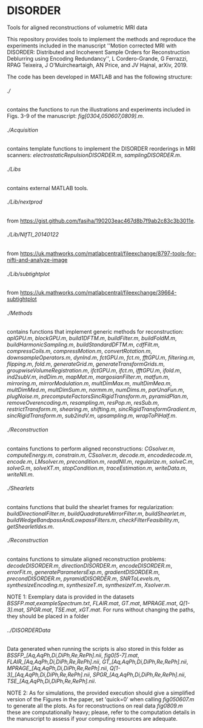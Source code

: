 # DISORDER
Tools for aligned reconstructions of volumetric MRI data

This repository provides tools to implement the methods and reproduce the experiments included in the manuscript ''Motion corrected MRI with DISORDER: Distributed and Incoherent Sample Orders for Reconstruction Deblurring using Encoding Redundancy'', L Cordero-Grande, G Ferrazzi, RPAG Teixeira, J O'Muircheartaigh, AN Price, and JV Hajnal, arXiv, 2019.

The code has been developed in MATLAB and has the following structure:

###### ./
contains the functions to run the illustrations and experiments included in Figs. 3-9  of the manuscript: *fig[0304,050607,0809].m*.

###### ./Acquisition
contains template functions to implement the DISORDER reorderings in MRI scanners: *electrostaticRepulsionDISORDER.m*, *samplingDISORDER.m*.

###### ./Libs
contains external MATLAB tools.

###### ./Lib/nextprod
from https://gist.github.com/fasiha/190203eac467d8b7f9ab2c83c3b3011e.

###### ./Lib/NIfTI_20140122
from https://uk.mathworks.com/matlabcentral/fileexchange/8797-tools-for-nifti-and-analyze-image

###### ./Lib/subtightplot
from https://uk.mathworks.com/matlabcentral/fileexchange/39664-subtightplot

###### ./Methods
contains functions that implement generic methods for reconstruction: *aplGPU.m*, *blockGPU.m*, *build1DFTM.m*, *buildFilter.m*, *buildFoldM.m*, *buildHarmonicSampling.m*, *buildStandardDFTM.m*, *cdfFilt.m*, *compressCoils.m*, *compressMotion.m*, *convertRotation.m*, *downsampleOperators.m*, *dynInd.m*, *fctGPU.m*, *fct.m*, *fftGPU.m*, *filtering.m*, *flipping.m*, *fold.m*, *generateGrid.m*, *generateTransformGrids.m*, *groupwiseVolumeRegistration.m*, *ifctGPU.m*, *ifct.m*, *ifftGPU.m*, *ifold.m*, *ind2subV.m*, *indDim.m*, *mapMat.m*, *margosianFilter.m*, *matfun.m*, *mirroring.m*, *mirrorModulation.m*, *multDimMax.m*, *multDimMea.m*, *multDimMed.m*, *multDimSum.m*, *normm.m*, *numDims.m*, *parUnaFun.m*, *plugNoise.m*, *precomputeFactorsSincRigidTransform.m*, *pyramidPlan.m*, *removeOverencoding.m*, *resampling.m*, *resPop.m*, *resSub.m*, *restrictTransform.m*, *shearing.m*, *shifting.m*, *sincRigidTransformGradient.m*, *sincRigidTransform.m*, *sub2indV.m*, *upsampling.m*, *wrapToPiHalf.m*.

###### ./Reconstruction
contains functions to perform aligned reconstructions: *CGsolver.m*, *computeEnergy.m*, *constrain.m*, *CSsolver.m*, *decode.m*, *encodedecode.m*, *encode.m*, *LMsolver.m*, *precondition.m*, *readNII.m*, *regularize.m*, *solveC.m*, *solveG.m*, *solveXT.m*, *stopCondition.m*, *traceEstimation.m*, *writeData.m*, *writeNII.m*.

###### ./Shearlets
contains functions that build the shearlet frames for regularization: *buildDirectionalFilter.m*, *buildQuadratureMirrorFilter.m*, *buildShearlet.m*, *buildWedgeBandpassAndLowpassFilters.m*, *checkFilterFeasibility.m*, *getShearletIdxs.m*.

###### ./Reconstruction
contains functions to simulate aligned reconstruction problems: *decodeDISORDER.m*, *directionDISORDER.m*, *encodeDISORDER.m*, *errorFit.m*, *generateParametersExp.m*, *gradientDISORDER.m*, *precondDISORDER.m*, *pyramidDISORDER.m*, *SNRToLevels.m*, *synthesizeEncoding.m*, *synthesizeT.m*, *synthesizeY.m*, *Xsolver.m*.


NOTE 1: Exemplary data is provided in the datasets *BSSFP.mat*,*exampleSpectrum.txt*, *FLAIR.mat*, *GT.mat*, *MPRAGE.mat*, *Q[1-3].mat*, *SPGR.mat*, *TSE.mat*, *xGT.mat*. For runs without changing the paths, they should be placed in a folder
###### ../DISORDERData
Data generated when running the scripts is also stored in this folder as *BSSFP_[Aq,AqPh,Di,DiPh,Re,RePh].nii*, *fig0[5-7].mat*, *FLAIR_[Aq,AqPh,Di,DiPh,Re,RePh].nii*, *GT_[Aq,AqPh,Di,DiPh,Re,RePh].nii*, *MPRAGE_[Aq,AqPh,Di,DiPh,Re,RePh].nii*, *Q[1-3]_[Aq,AqPh,Di,DiPh,Re,RePh].nii*, *SPGR_[Aq,AqPh,Di,DiPh,Re,RePh].nii*, *TSE_[Aq,AqPh,Di,DiPh,Re,RePh].nii*.


NOTE 2: As for simulations, the provided execution should give a simplified version of the Figures in the paper, set 'quick=0' when calling *fig050607.m* to generate all the plots. As for reconstructions on real data *fig0809.m* these are computationally heavy; please, refer to the computation details in the manuscript to assess if your computing resources are adequate.

